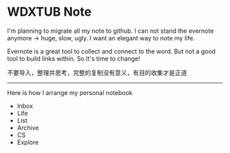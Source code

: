 WDXTUB Note
===========

I'm planning to migrate all my note to github. I can not stand the evernote anymore -> huge, slow, ugly. I want an elegant way to note my life.

Evernote is a great tool to collect and connect to the word. But not a good tool to build links within. So It's time to change!

不要导入，整理并思考，完整的复制没有意义，有目的收集才是正道

---

Here is how I arrange my personal notebook

+ Inbox
+ Life
+ List
+ Archive
+ CS
+ Explore


